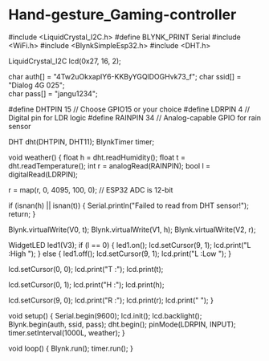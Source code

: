 # Hand-gesture_Gaming-controller

#include <LiquidCrystal_I2C.h>
#define BLYNK_PRINT Serial
#include <WiFi.h>
#include <BlynkSimpleEsp32.h>
#include <DHT.h>

LiquidCrystal_I2C lcd(0x27, 16, 2);

char auth[] = "4Tw2uOkxaplY6-KKByYGQlDOGHvk73_f"; 
char ssid[] = "Dialog 4G 025";  
char pass[] = "jangu1234";  

#define DHTPIN 15 // Choose GPIO15 or your choice
#define LDRPIN 4 // Digital pin for LDR logic
#define RAINPIN 34 // Analog-capable GPIO for rain sensor

DHT dht(DHTPIN, DHT11);
BlynkTimer timer;

void weather() {
  float h = dht.readHumidity();
  float t = dht.readTemperature();
  int r = analogRead(RAINPIN);
  bool l = digitalRead(LDRPIN);

  r = map(r, 0, 4095, 100, 0); // ESP32 ADC is 12-bit

  if (isnan(h) || isnan(t)) {
    Serial.println("Failed to read from DHT sensor!");
    return;
  }

  Blynk.virtualWrite(V0, t);
  Blynk.virtualWrite(V1, h);
  Blynk.virtualWrite(V2, r);

  WidgetLED led1(V3);
  if (l == 0) {
    led1.on();
    lcd.setCursor(9, 1);
    lcd.print("L :High ");
  } else {
    led1.off();
    lcd.setCursor(9, 1);
    lcd.print("L :Low ");
  }

  lcd.setCursor(0, 0);
  lcd.print("T :");
  lcd.print(t);

  lcd.setCursor(0, 1);
  lcd.print("H :");
  lcd.print(h);

  lcd.setCursor(9, 0);
  lcd.print("R :");
  lcd.print(r);
  lcd.print(" ");
}

void setup() {
  Serial.begin(9600);
  lcd.init();
  lcd.backlight();
  Blynk.begin(auth, ssid, pass);
  dht.begin();
  pinMode(LDRPIN, INPUT);
  timer.setInterval(1000L, weather);
}

void loop() {
  Blynk.run();
  timer.run();
}
